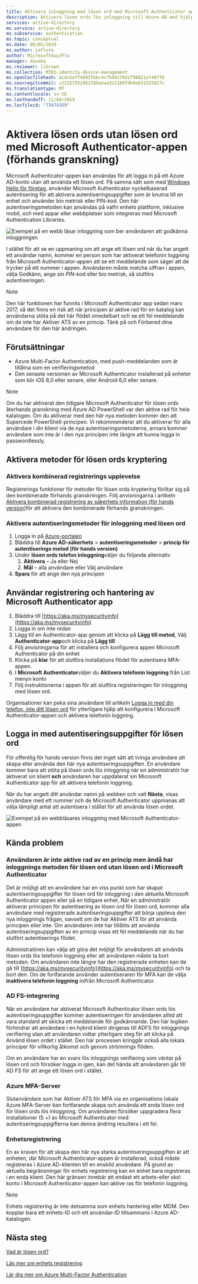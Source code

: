 ```yaml
---
title: Aktivera inloggning med lösen ord med Microsoft Authenticator app (för hands version) – Azure Active Directory
description: Aktivera lösen ords lös inloggning till Azure AD med hjälp av Microsoft Authenticator-appen (förhands granskning)
services: active-directory
ms.service: active-directory
ms.subservice: authentication
ms.topic: conceptual
ms.date: 08/05/2019
ms.author: joflore
author: MicrosoftGuyJFlo
manager: daveba
ms.reviewer: librown
ms.collection: M365-identity-device-management
ms.openlocfilehash: acdcbef74d95fbbc4cfb49176d1f98621e746ff6
ms.sourcegitcommit: c22327552d62f88aeaa321189f9b9a631525027c
ms.translationtype: MT
ms.contentlocale: sv-SE
ms.lasthandoff: 11/04/2019
ms.locfileid: "73474359"
---
```

# <a name="enable-passwordless-sign-in-with-the-microsoft-authenticator-app-preview"></a>Aktivera lösen ords utan lösen ord med Microsoft Authenticator-appen (förhands granskning)

Microsoft Authenticator-appen kan användas för att logga in på ett Azure AD-konto utan att använda ett lösen ord. På samma sätt som med [Windows Hello för företag](/windows/security/identity-protection/hello-for-business/hello-identity-verification), använder Microsoft Authenticator nyckelbaserad autentisering för att aktivera autentiseringsuppgifter som är knutna till en enhet och använder bio metrisk eller PIN-kod. Den här autentiseringsmetoden kan användas på valfri enhets plattform, inklusive mobil, och med appar eller webbplatser som integreras med Microsoft Authentication Libraries. 

![Exempel på en webb läsar inloggning som ber användaren att godkänna inloggningen](./media/howto-authentication-passwordless-phone/phone-sign-in-microsoft-authenticator-app.png)

I stället för att se en uppmaning om att ange ett lösen ord när du har angett ett användar namn, kommer en person som har aktiverat telefonin loggning från Microsoft Authenticator-appen att se ett meddelande som säger att de trycker på ett nummer i appen. Användaren måste matcha siffran i appen, välja Godkänn, ange sin PIN-kod eller bio metrisk, så slutförs autentiseringen.

> [!NOTE]
> Den här funktionen har funnits i Microsoft Authenticator app sedan mars 2017, så det finns en risk att när principen är aktive rad för en katalog kan användarna stöta på det här flödet omedelbart och se ett fel meddelande om de inte har Aktiver ATS av en princip. Tänk på och Förbered dina användare för den här ändringen.

## <a name="prerequisites"></a>Förutsättningar

- Azure Multi-Factor Authentication, med push-meddelanden som är tillåtna som en verifieringsmetod 
- Den senaste versionen av Microsoft Authenticator installerad på enheter som kör iOS 8,0 eller senare, eller Android 6,0 eller senare.

> [!NOTE]
> Om du har aktiverat den tidigare Microsoft Authenticator för lösen ords återhands granskning med Azure AD PowerShell var den aktive rad för hela katalogen. Om du aktiverar med den här nya metoden kommer den att Supercede PowerShell-principen. Vi rekommenderar att du aktiverar för alla användare i din klient via de nya autentiseringsmetoderna, annars kommer användare som inte är i den nya principen inte längre att kunna logga in passwordlessly. 

## <a name="enable-passwordless-authentication-methods"></a>Aktivera metoder för lösen ords kryptering

### <a name="enable-the-combined-registration-experience"></a>Aktivera kombinerad registrerings upplevelse

Registrerings funktioner för metoder för lösen ords kryptering förlitar sig på den kombinerade förhands granskningen. Följ anvisningarna i artikeln [Aktivera kombinerad registrering av säkerhets information (för hands version)](howto-registration-mfa-sspr-combined.md)för att aktivera den kombinerade förhands granskningen.

### <a name="enable-passwordless-phone-sign-in-authentication-methods"></a>Aktivera autentiseringsmetoder för inloggning med lösen ord

1. Logga in på [Azure-portalen](https://portal.azure.com)
1. Bläddra till **Azure AD-säkerhets** > **autentiseringsmetoder** > **princip för autentiserings metod (för hands version)**
1. Under **lösen ords telefon inloggning**väljer du följande alternativ
   1. **Aktivera** – Ja eller Nej
   1. **Mål** – alla användare eller Välj användare
1. **Spara** för att ange den nya principen

## <a name="user-registration-and-management-of-microsoft-authenticator-app"></a>Användar registrering och hantering av Microsoft Authenticator app

1. Bläddra till [https://aka.ms/mysecurityinfo](https://aka.ms/mysecurityinfo)
1. Logga in om inte redan
1. Lägg till en Authenticator-app genom att klicka på **Lägg till metod**, Välj **Authenticator-app**och klicka på **Lägg till**
1. Följ anvisningarna för att installera och konfigurera appen Microsoft Authenticator på din enhet
1. Klicka på **klar** för att slutföra installations flödet för autentisera MFA-appen. 
1. I **Microsoft Authenticator**väljer du **Aktivera telefonin loggning** från List menyn konto
1. Följ instruktionerna i appen för att slutföra registreringen för inloggning med lösen ord. 

Organisationer kan peka sina användare till artikeln [Logga in med din telefon, inte ditt lösen ord](../user-help/microsoft-authenticator-app-phone-signin-faq.md) för ytterligare hjälp att konfigurera i Microsoft Authenticator-appen och aktivera telefonin loggning.

## <a name="sign-in-with-passwordless-credential"></a>Logga in med autentiseringsuppgifter för lösen ord

För offentlig för hands version finns det inget sätt att tvinga användare att skapa eller använda den här nya autentiseringsuppgiften. En användare kommer bara att stöta på lösen ords lös inloggning när en administratör har aktiverat sin klient **och** användaren har uppdaterat sin Microsoft Authenticator app för att aktivera telefonin loggning.

När du har angett ditt användar namn på webben och valt **Nästa**, visas användare med ett nummer och de Microsoft Authenticator uppmanas att välja lämpligt antal att autentisera i stället för att använda lösen ordet. 

![Exempel på en webbläsares inloggning med Microsoft Authenticator-appen](./media/howto-authentication-passwordless-phone/web-sign-in-microsoft-authenticator-app.png)

## <a name="known-issues"></a>Kända problem

### <a name="user-is-not-enabled-by-policy-but-still-has-passwordless-phone-sign-in-method-in-microsoft-authenticator"></a>Användaren är inte aktive rad av en princip men ändå har inloggnings metoden för lösen ord utan lösen ord i Microsoft Authenticator

Det är möjligt att en användare har en viss punkt som har skapat autentiseringsuppgifter för lösen ord för inloggning i den aktuella Microsoft Authenticator appen eller på en tidigare enhet. När en administratör aktiverar principen för autentisering av lösen ord för lösen ord, kommer alla användare med registrerade autentiseringsuppgifter att börja uppleva den nya inloggnings frågan, oavsett om de har Aktiver ATS för att använda principen eller inte. Om användaren inte har tillåtits att använda autentiseringsuppgiften av en princip visas ett fel meddelande när du har slutfört autentiserings flödet. 

Administratören kan välja att göra det möjligt för användaren att använda lösen ords lös telefonin loggning eller att användaren måste ta bort metoden. Om användaren inte längre har den registrerade enheten kan de gå till [https://aka.ms/mysecurityinfo](https://aka.ms/mysecurityinfo) och ta bort den. Om de fortfarande använder autentiseraren för MFA kan de välja **inaktivera telefonin loggning** inifrån Microsoft Authenticator.  

### <a name="ad-fs-integration"></a>AD FS-integrering

När en användare har aktiverat Microsoft Authenticator lösen ords lös autentiseringsuppgifter kommer autentiseringen för användaren alltid att vara standard att skicka ett meddelande för godkännande. Den här logiken förhindrar att användare i en hybrid klient dirigeras till ADFS för inloggnings verifiering utan att användaren vidtar ytterligare steg för att klicka på Använd lösen ordet i stället. Den här processen kringgår också alla lokala principer för villkorlig åtkomst och genom strömnings flöden. 

Om en användare har en svars lös inloggnings verifiering som väntar på lösen ord och försöker logga in igen, kan det hända att användaren går till AD FS för att ange ett lösen ord i stället.  

### <a name="azure-mfa-server"></a>Azure MFA-Server

Slutanvändare som har Aktiver ATS för MFA via en organisations lokala Azure MFA-Server kan fortfarande skapa och använda ett enda lösen ord för lösen ords lös inloggning. Om användaren försöker uppgradera flera installationer (5 +) av Microsoft Authenticator med autentiseringsuppgifterna kan denna ändring resultera i ett fel.  

### <a name="device-registration"></a>Enhetsregistrering

En av kraven för att skapa den här nya starka autentiseringsuppgiften är att enheten, där Microsoft Authenticator-appen är installerad, också måste registreras i Azure AD-klienten till en enskild användare. På grund av aktuella begränsningar för enhets registrering kan en enhet bara registreras i en enda klient. Den här gränsen innebär att endast ett arbets-eller skol konto i Microsoft Authenticator-appen kan aktive ras för telefonin loggning.

> [!NOTE]
> Enhets registrering är inte detsamma som enhets hantering eller MDM. Den kopplar bara ett enhets-ID och ett användar-ID tillsammans i Azure AD-katalogen.  

## <a name="next-steps"></a>Nästa steg

[Vad är lösen ord?](concept-authentication-passwordless.md)

[Läs mer om enhets registrering](../devices/overview.md#getting-devices-in-azure-ad)

[Lär dig mer om Azure Multi-Factor Authentication](../authentication/howto-mfa-getstarted.md)
